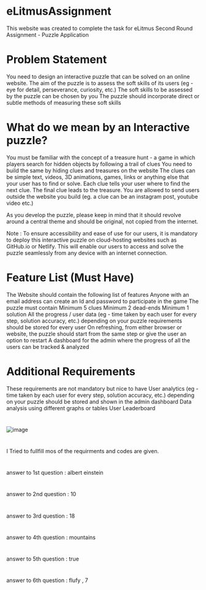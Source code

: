 # eLitmusAssignment
This website was created to complete the task for eLitmus Second Round
Assignment - Puzzle Application

# Problem Statement

You need to design an interactive puzzle that can be solved on an online website.
The aim of the puzzle is to assess the soft skills of its users (eg - eye for detail, perseverance, curiosity, etc.)
The soft skills to be assessed by the puzzle can be chosen by you
The puzzle should incorporate direct or subtle methods of measuring these soft skills

# What do we mean by an Interactive puzzle?
You must be familiar with the concept of a treasure hunt - a game in which players search for hidden objects by following a trail of clues
You need to build the same by hiding clues and treasures on the website
The clues can be simple text, videos, 3D animations, games, links or anything else that your user has to find or solve. Each clue tells your user where to find the next clue. The final clue leads to the treasure.
You are allowed to send users outside the website you build (eg. a clue can be an instagram post, youtube video etc.)

As you develop the puzzle, please keep in mind that it should revolve around a central theme and should be original, not copied from the internet.

Note : To ensure accessibility and ease of use for our users, it is mandatory to deploy this interactive puzzle on cloud-hosting websites such as GitHub.io or Netlify. This will enable our users to access and solve the puzzle seamlessly from any device with an internet connection.

# Feature List (Must Have)
 
The Website should contain the following list of features
Anyone with an email address can create an Id and password to participate in the game
The puzzle must contain
Minimum 5 clues
Minimum 2 dead-ends
Minimum 1 solution 
All the progress / user data (eg - time taken by each user for every step, solution accuracy, etc.) depending on your puzzle requirements should be stored for every user
On refreshing, from either browser or website, the puzzle should start from the same step or give the user an option to restart
A dashboard for the admin where the progress of all the users can be tracked & analyzed

# Additional Requirements
 
These requirements are not mandatory but nice to have
User analytics (eg - time taken by each user for every step, solution accuracy, etc.) depending on your puzzle should be stored and shown in the admin dashboard
Data analysis using different graphs or tables
User Leaderboard
#
![image](https://user-images.githubusercontent.com/123349245/236934868-2d1acd79-cb9a-4e78-aca1-8b6fb3f02dd8.png)
#
I Tried to fullfill mos of the requirments and codes are given.
#
answer to 1st question : albert einstein
#
answer to 2nd question : 10
#
answer to 3rd question : 18
#
answer to 4th question : mountains
#
answer to 5th question : true
#
answer to 6th question : flufy , 7

